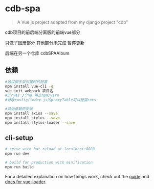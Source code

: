 # cdb-spa

> A Vue.js project adapted from my django project "cdb"



cdb项目的前后端分离版的前端vue部分

只做了图册部分 其他部分未完成 暂停更新

后端在另一个仓库 cdbSPAAlbum



## 依赖

```bash
#通过脚手架创建时的配置
npm install vue-cli -g
vue init webpack 项目名
#5个yes 3个no 再选npm/yarn
#修改config/index.js的proxyTable可以配置cors

#其他依赖的安装
npm install axios --save
npm install stylus --save
npm install stylus-loader --save
```



## cli-setup

``` bash
# serve with hot reload at localhost:8080
npm run dev

# build for production with minification
npm run build
```

For a detailed explanation on how things work, check out the [guide](http://vuejs-templates.github.io/webpack/) and [docs for vue-loader](http://vuejs.github.io/vue-loader).

